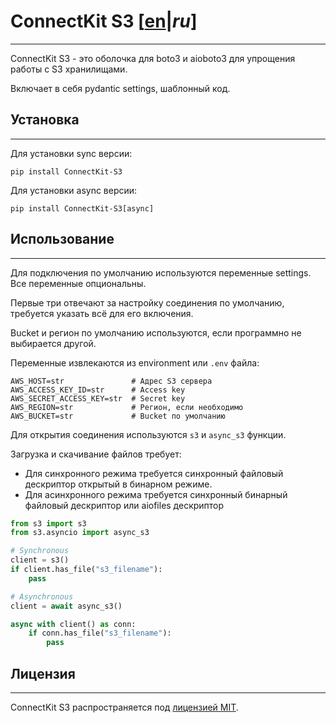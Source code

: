 # ConnectKit S3 [[en](./README.md)|*ru*]

___

ConnectKit S3 - это оболочка для boto3 и aioboto3 для упрощения работы с S3 хранилищами.

Включает в себя pydantic settings, шаблонный код.

## Установка

___

Для установки sync версии:

```shell
pip install ConnectKit-S3
```

Для установки async версии:

```shell
pip install ConnectKit-S3[async]
```

## Использование

___

Для подключения по умолчанию используются переменные settings.
Все переменные опциональны.

Первые три отвечают за настройку соединения по умолчанию,
требуется указать всё для его включения.

Bucket и регион по умолчанию используются, если программно не выбирается другой.

Переменные извлекаются из environment или `.env` файла:

    AWS_HOST=str               # Адрес S3 сервера
    AWS_ACCESS_KEY_ID=str      # Access key
    AWS_SECRET_ACCESS_KEY=str  # Secret key
    AWS_REGION=str             # Регион, если необходимо
    AWS_BUCKET=str             # Bucket по умолчанию

Для открытия соединения используются `s3` и `async_s3` функции.

Загрузка и скачивание файлов требует:

* Для синхронного режима требуется синхронный файловый дескриптор открытый в бинарном режиме.
* Для асинхронного режима требуется синхронный бинарный файловый дескриптор или aiofiles дескриптор

```python
from s3 import s3
from s3.asyncio import async_s3

# Synchronous
client = s3()
if client.has_file("s3_filename"):
    pass

# Asynchronous
client = await async_s3()

async with client() as conn:
    if conn.has_file("s3_filename"):
        pass
```

## Лицензия

___

ConnectKit S3 распространяется под [лицензией MIT](./LICENSE).